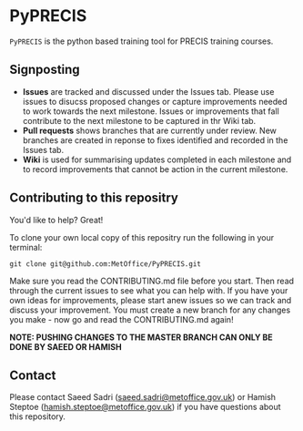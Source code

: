 # PyPRECIS
`PyPRECIS` is the python based training tool for PRECIS training courses.

## Signposting
* **Issues** are tracked and discussed under the Issues tab.  Please use issues to disucss proposed changes or capture improvements needed to work towards the next milestone.  Issues or improvements that fall contribute to the next milestone to be captured in thr Wiki tab.
* **Pull requests** shows branches that are currently under review.  New branches are created in reponse to fixes identified and recorded in the Issues tab.
* **Wiki** is used for summarising updates completed in each milestone and to record improvements that cannot be action in the current milestone.

## Contributing to this repositry
You'd like to help? Great!  

To clone your own local copy of this repositry run the following in your terminal:

```
git clone git@github.com:MetOffice/PyPRECIS.git
```

Make sure you read the CONTRIBUTING.md file before you start. Then read through the current issues to see what you can help with.  If you have your own ideas for improvements, please start anew issues so we can track and discuss your improvement. You must create a new branch for any changes you make - now go and read the CONTRIBUTING.md again!

**NOTE: PUSHING CHANGES TO THE MASTER BRANCH CAN ONLY BE DONE BY SAEED OR HAMISH**

## Contact
Please contact Saeed Sadri (saeed.sadri@metoffice.gov.uk) or Hamish Steptoe (hamish.steptoe@metoffice.gov.uk) if you
have questions about this repository.
